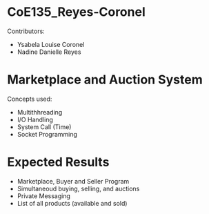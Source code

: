# CoE135_Reyes-Coronel

Contributors: 
- Ysabela Louise Coronel 
- Nadine Danielle Reyes

# Marketplace and Auction System

Concepts used:
 - Multithhreading
 - I/O Handling
 - System Call (Time)
 - Socket Programming

# Expected Results
- Marketplace, Buyer and Seller Program
- Simultaneoud buying, selling, and auctions
- Private Messaging
- List of all products (available and sold)
